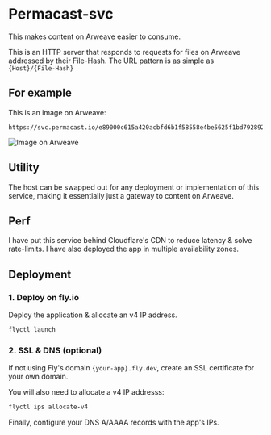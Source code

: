 # Permacast-svc
This makes content on Arweave easier to consume.

This is an HTTP server that responds to requests for files on Arweave addressed by their File-Hash.
The URL pattern is as simple as `{Host}/{File-Hash}`

## For example
This is an image on Arweave:
```
https://svc.permacast.io/e89000c615a420acbfd6b1f58558e4be5625f1bd792892821384756a5cc44ef3
```
![Image on Arweave](https://svc.permacast.io/e89000c615a420acbfd6b1f58558e4be5625f1bd792892821384756a5cc44ef3)

## Utility
The host can be swapped out for any deployment or implementation of this service, making it essentially just a gateway to content on Arweave.

## Perf
I have put this service behind Cloudflare's CDN to reduce latency & solve rate-limits. I have also deployed the app in multiple availability zones.

## Deployment
### 1. Deploy on fly.io
Deploy the application & allocate an v4 IP address.
```bash
flyctl launch
```

### 2. SSL & DNS (optional)
If not using Fly's domain `{your-app}.fly.dev`, create an SSL certificate for your own domain.

You will also need to allocate a v4 IP addresss:
```bash
flyctl ips allocate-v4
```

Finally, configure your DNS A/AAAA records with the app's IPs.